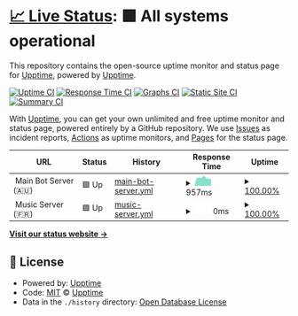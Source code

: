 # [📈 Live Status](https://discord.pshar.ma): <!--live status--> **🟩 All systems operational**

This repository contains the open-source uptime monitor and status page for [Upptime](https://upptime.js.org), powered by [Upptime](https://github.com/upptime/upptime).

[![Uptime CI](https://github.com/psharma04/discord-bot-monitor/workflows/Uptime%20CI/badge.svg)](https://github.com/psharma04/discord-bot-monitor/actions?query=workflow%3A%22Uptime+CI%22)
[![Response Time CI](https://github.com/psharma04/discord-bot-monitor/workflows/Response%20Time%20CI/badge.svg)](https://github.com/psharma04/discord-bot-monitor/actions?query=workflow%3A%22Response+Time+CI%22)
[![Graphs CI](https://github.com/psharma04/discord-bot-monitor/workflows/Graphs%20CI/badge.svg)](https://github.com/psharma04/discord-bot-monitor/actions?query=workflow%3A%22Graphs+CI%22)
[![Static Site CI](https://github.com/psharma04/discord-bot-monitor/workflows/Static%20Site%20CI/badge.svg)](https://github.com/psharma04/discord-bot-monitor/actions?query=workflow%3A%22Static+Site+CI%22)
[![Summary CI](https://github.com/psharma04/discord-bot-monitor/workflows/Summary%20CI/badge.svg)](https://github.com/psharma04/discord-bot-monitor/actions?query=workflow%3A%22Summary+CI%22)

With [Upptime](https://upptime.js.org), you can get your own unlimited and free uptime monitor and status page, powered entirely by a GitHub repository. We use [Issues](https://github.com/upptime/upptime/issues) as incident reports, [Actions](https://github.com/psharma04/discord-bot-monitor/actions) as uptime monitors, and [Pages](https://discord.pshar.ma) for the status page.

<!--start: status pages-->
<!-- This summary is generated by Upptime (https://github.com/upptime/upptime) -->
<!-- Do not edit this manually, your changes will be overwritten -->
<!-- prettier-ignore -->
| URL | Status | History | Response Time | Uptime |
| --- | ------ | ------- | ------------- | ------ |
| <img alt="" src="https://cdn.statically.io/img/raw.githubusercontent.com/f=auto/psharma04/image-repo/main/uploads/robot_1f916.png" height="13"> Main Bot Server (🇦🇺) | 🟩 Up | [main-bot-server.yml](https://github.com/psharma04/discord-bot-monitor/commits/HEAD/history/main-bot-server.yml) | <details><summary><img alt="Response time graph" src="./graphs/main-bot-server/response-time-week.png" height="20"> 957ms</summary><br><a href="https://discord.pshar.ma/history/main-bot-server"><img alt="Response time 767" src="https://img.shields.io/endpoint?url=https%3A%2F%2Fraw.githubusercontent.com%2Fpsharma04%2Fdiscord-bot-monitor%2FHEAD%2Fapi%2Fmain-bot-server%2Fresponse-time.json"></a><br><a href="https://discord.pshar.ma/history/main-bot-server"><img alt="24-hour response time 1556" src="https://img.shields.io/endpoint?url=https%3A%2F%2Fraw.githubusercontent.com%2Fpsharma04%2Fdiscord-bot-monitor%2FHEAD%2Fapi%2Fmain-bot-server%2Fresponse-time-day.json"></a><br><a href="https://discord.pshar.ma/history/main-bot-server"><img alt="7-day response time 957" src="https://img.shields.io/endpoint?url=https%3A%2F%2Fraw.githubusercontent.com%2Fpsharma04%2Fdiscord-bot-monitor%2FHEAD%2Fapi%2Fmain-bot-server%2Fresponse-time-week.json"></a><br><a href="https://discord.pshar.ma/history/main-bot-server"><img alt="30-day response time 877" src="https://img.shields.io/endpoint?url=https%3A%2F%2Fraw.githubusercontent.com%2Fpsharma04%2Fdiscord-bot-monitor%2FHEAD%2Fapi%2Fmain-bot-server%2Fresponse-time-month.json"></a><br><a href="https://discord.pshar.ma/history/main-bot-server"><img alt="1-year response time 767" src="https://img.shields.io/endpoint?url=https%3A%2F%2Fraw.githubusercontent.com%2Fpsharma04%2Fdiscord-bot-monitor%2FHEAD%2Fapi%2Fmain-bot-server%2Fresponse-time-year.json"></a></details> | <details><summary><a href="https://discord.pshar.ma/history/main-bot-server">100.00%</a></summary><a href="https://discord.pshar.ma/history/main-bot-server"><img alt="All-time uptime 99.98%" src="https://img.shields.io/endpoint?url=https%3A%2F%2Fraw.githubusercontent.com%2Fpsharma04%2Fdiscord-bot-monitor%2FHEAD%2Fapi%2Fmain-bot-server%2Fuptime.json"></a><br><a href="https://discord.pshar.ma/history/main-bot-server"><img alt="24-hour uptime 100.00%" src="https://img.shields.io/endpoint?url=https%3A%2F%2Fraw.githubusercontent.com%2Fpsharma04%2Fdiscord-bot-monitor%2FHEAD%2Fapi%2Fmain-bot-server%2Fuptime-day.json"></a><br><a href="https://discord.pshar.ma/history/main-bot-server"><img alt="7-day uptime 100.00%" src="https://img.shields.io/endpoint?url=https%3A%2F%2Fraw.githubusercontent.com%2Fpsharma04%2Fdiscord-bot-monitor%2FHEAD%2Fapi%2Fmain-bot-server%2Fuptime-week.json"></a><br><a href="https://discord.pshar.ma/history/main-bot-server"><img alt="30-day uptime 99.95%" src="https://img.shields.io/endpoint?url=https%3A%2F%2Fraw.githubusercontent.com%2Fpsharma04%2Fdiscord-bot-monitor%2FHEAD%2Fapi%2Fmain-bot-server%2Fuptime-month.json"></a><br><a href="https://discord.pshar.ma/history/main-bot-server"><img alt="1-year uptime 99.98%" src="https://img.shields.io/endpoint?url=https%3A%2F%2Fraw.githubusercontent.com%2Fpsharma04%2Fdiscord-bot-monitor%2FHEAD%2Fapi%2Fmain-bot-server%2Fuptime-year.json"></a></details>
| <img alt="" src="https://cdn.statically.io/img/raw.githubusercontent.com/f=auto/psharma04/image-repo/main/uploads/musical-note_1f3b5.png" height="13"> Music Server (🇫🇷) | 🟩 Up | [music-server.yml](https://github.com/psharma04/discord-bot-monitor/commits/HEAD/history/music-server.yml) | <details><summary><img alt="Response time graph" src="./graphs/music-server/response-time-week.png" height="20"> 0ms</summary><br><a href="https://discord.pshar.ma/history/music-server"><img alt="Response time 95" src="https://img.shields.io/endpoint?url=https%3A%2F%2Fraw.githubusercontent.com%2Fpsharma04%2Fdiscord-bot-monitor%2FHEAD%2Fapi%2Fmusic-server%2Fresponse-time.json"></a><br><a href="https://discord.pshar.ma/history/music-server"><img alt="24-hour response time 0" src="https://img.shields.io/endpoint?url=https%3A%2F%2Fraw.githubusercontent.com%2Fpsharma04%2Fdiscord-bot-monitor%2FHEAD%2Fapi%2Fmusic-server%2Fresponse-time-day.json"></a><br><a href="https://discord.pshar.ma/history/music-server"><img alt="7-day response time 0" src="https://img.shields.io/endpoint?url=https%3A%2F%2Fraw.githubusercontent.com%2Fpsharma04%2Fdiscord-bot-monitor%2FHEAD%2Fapi%2Fmusic-server%2Fresponse-time-week.json"></a><br><a href="https://discord.pshar.ma/history/music-server"><img alt="30-day response time 0" src="https://img.shields.io/endpoint?url=https%3A%2F%2Fraw.githubusercontent.com%2Fpsharma04%2Fdiscord-bot-monitor%2FHEAD%2Fapi%2Fmusic-server%2Fresponse-time-month.json"></a><br><a href="https://discord.pshar.ma/history/music-server"><img alt="1-year response time 95" src="https://img.shields.io/endpoint?url=https%3A%2F%2Fraw.githubusercontent.com%2Fpsharma04%2Fdiscord-bot-monitor%2FHEAD%2Fapi%2Fmusic-server%2Fresponse-time-year.json"></a></details> | <details><summary><a href="https://discord.pshar.ma/history/music-server">100.00%</a></summary><a href="https://discord.pshar.ma/history/music-server"><img alt="All-time uptime 100.00%" src="https://img.shields.io/endpoint?url=https%3A%2F%2Fraw.githubusercontent.com%2Fpsharma04%2Fdiscord-bot-monitor%2FHEAD%2Fapi%2Fmusic-server%2Fuptime.json"></a><br><a href="https://discord.pshar.ma/history/music-server"><img alt="24-hour uptime 100.00%" src="https://img.shields.io/endpoint?url=https%3A%2F%2Fraw.githubusercontent.com%2Fpsharma04%2Fdiscord-bot-monitor%2FHEAD%2Fapi%2Fmusic-server%2Fuptime-day.json"></a><br><a href="https://discord.pshar.ma/history/music-server"><img alt="7-day uptime 100.00%" src="https://img.shields.io/endpoint?url=https%3A%2F%2Fraw.githubusercontent.com%2Fpsharma04%2Fdiscord-bot-monitor%2FHEAD%2Fapi%2Fmusic-server%2Fuptime-week.json"></a><br><a href="https://discord.pshar.ma/history/music-server"><img alt="30-day uptime 100.00%" src="https://img.shields.io/endpoint?url=https%3A%2F%2Fraw.githubusercontent.com%2Fpsharma04%2Fdiscord-bot-monitor%2FHEAD%2Fapi%2Fmusic-server%2Fuptime-month.json"></a><br><a href="https://discord.pshar.ma/history/music-server"><img alt="1-year uptime 100.00%" src="https://img.shields.io/endpoint?url=https%3A%2F%2Fraw.githubusercontent.com%2Fpsharma04%2Fdiscord-bot-monitor%2FHEAD%2Fapi%2Fmusic-server%2Fuptime-year.json"></a></details>

<!--end: status pages-->

[**Visit our status website →**](https://discord.pshar.ma)

## 📄 License

- Powered by: [Upptime](https://github.com/upptime/upptime)
- Code: [MIT](./LICENSE) © [Upptime](https://upptime.js.org)
- Data in the `./history` directory: [Open Database License](https://opendatacommons.org/licenses/odbl/1-0/)
